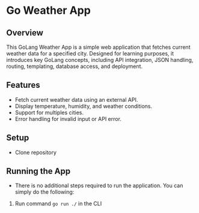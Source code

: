# Go Weather App

## Overview

This GoLang Weather App is a simple web application that fetches current weather data for a specified city. Designed for learning purposes, it introduces key GoLang concepts, including API integration, JSON handling, routing, templating, database access, and deployment.

## Features

- Fetch current weather data using an external API.
- Display temperature, humidity, and weather conditions.
- Support for multiples cities.
- Error handling for invalid input or API error.

## Setup

- Clone repository

## Running the App

- There is no additional steps required to run the application. You can simply do the following:

1. Run command `go run ./` in the CLI
